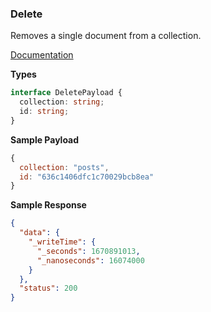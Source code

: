 ### Delete

Removes a single document from a collection.

[Documentation](https://firebase.google.com/docs/reference/js/v8/firebase.firestore.DocumentReference#delete)

**Types**

```ts
interface DeletePayload {
  collection: string;
  id: string;
}
```

**Sample Payload**

```js
{
  collection: "posts",
  id: "636c1406dfc1c70029bcb8ea"
}
```

**Sample Response**

```json
{
  "data": {
    "_writeTime": {
      "_seconds": 1670891013,
      "_nanoseconds": 16074000
    }
  },
  "status": 200
}
```
